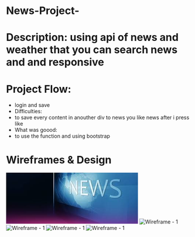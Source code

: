 # News-Project-

# Description: using api of news and weather that you can search news and and responsive
# Project Flow: 
* login and save
* Difficulties: 
* to save every content in anouther div to news you like news after i press like
* What was goood:
* to use the function and using bootstrap
# Wireframes & Design
![Wireframe - 1](./image/images.jpg)
![Wireframe - 1](./image/first-page.jpg)
![Wireframe - 1](./image/second-page.jpg)
![Wireframe - 1](./image/responsive-1.jpg)
![Wireframe - 1](./image/responsive-2.jpg)


